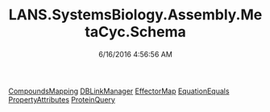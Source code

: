 ﻿---
title: LANS.SystemsBiology.Assembly.MetaCyc.Schema
date: 6/16/2016 4:56:56 AM
---

[CompoundsMapping](T-LANS.SystemsBiology.Assembly.MetaCyc.Schema.CompoundsMapping.html)
[DBLinkManager](T-LANS.SystemsBiology.Assembly.MetaCyc.Schema.DBLinkManager.html)
[EffectorMap](T-LANS.SystemsBiology.Assembly.MetaCyc.Schema.EffectorMap.html)
[EquationEquals](T-LANS.SystemsBiology.Assembly.MetaCyc.Schema.EquationEquals.html)
[PropertyAttributes](T-LANS.SystemsBiology.Assembly.MetaCyc.Schema.PropertyAttributes.html)
[ProteinQuery](T-LANS.SystemsBiology.Assembly.MetaCyc.Schema.ProteinQuery.html)

